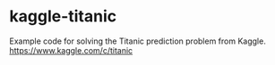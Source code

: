 # kaggle-titanic
Example code for solving the Titanic prediction problem from Kaggle.
https://www.kaggle.com/c/titanic
